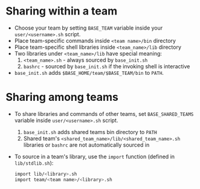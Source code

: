 # Sharing within a team

- Choose your team by setting `BASE_TEAM` variable inside your `user/<username>.sh` script.
- Place team-specific commands inside `<team name>/bin` directory
- Place team-specific shell libraries inside `<team_name>/lib` directory
- Two libraries under `<team_name>/lib` have special meaning:
    1. `<team_name>.sh` - always sourced by `base_init.sh`
    2. `bashrc` - sourced by `base_init.sh` if the invoking shell is interactive
- `base_init.sh` adds `$BASE_HOME/team/$BASE_TEAM/bin` to `PATH`.

# Sharing among teams

- To share libraries and commands of other teams, set `BASE_SHARED_TEAMS` variable inside `user/<username>.sh` script. 
    1. `base_init.sh` adds shared teams bin directory to `PATH`
    2. Shared team's `<shared_team_name>/lib/<shared_team_name>.sh` libraries or `bashrc` are not automatically sourced in

- To source in a team's library, use the `import` function (defined in `lib/stdlib.sh`):
  ```bash
  import lib/<library>.sh
  import team/<team name>/<library>.sh
  ```
